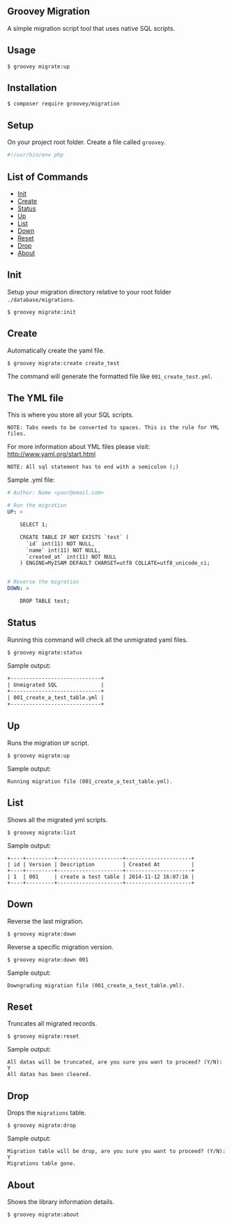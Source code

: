 ## Groovey Migration

A simple migration script tool that uses native SQL scripts.

## Usage

    $ groovey migrate:up

## Installation

    $ composer require groovey/migration


## Setup

On your project root folder. Create a file called `groovey`.

```php
#!/usr/bin/env php

```

## List of Commands

- [Init](#init)
- [Create](#create)
- [Status](#status)
- [Up](#up)
- [List](#list)
- [Down](#down)
- [Reset](#reset)
- [Drop](#drop)
- [About](#about)

## Init

Setup your migration directory relative to your root folder `./database/migrations`.

    $ groovey migrate:init

## Create

Automatically create the yaml file.

    $ groovey migrate:create create_test

The command will generate the formatted file like `001_create_test.yml`.

## The YML file

This is where you store all your SQL scripts.

`NOTE: Tabs needs to be converted to spaces. This is the rule for YML files.`

For more information about YML files please visit: http://www.yaml.org/start.html

`NOTE: All sql statement has to end with a semicolon (;)`

Sample .yml file:

```yml
# Author: Name <your@email.com>

# Run the migration
UP: >

    SELECT 1;

    CREATE TABLE IF NOT EXISTS `test` (
      `id` int(11) NOT NULL,
      `name` int(11) NOT NULL,
      `created_at` int(11) NOT NULL
    ) ENGINE=MyISAM DEFAULT CHARSET=utf8 COLLATE=utf8_unicode_ci;


# Reverse the migration
DOWN: >

    DROP TABLE test;
```

## Status

Running this command will check all the unmigrated yaml files.

    $ groovey migrate:status

Sample output:

```html
+-----------------------------+
| Unmigrated SQL              |
+-----------------------------+
| 001_create_a_test_table.yml |
+-----------------------------+
```

## Up

Runs the migration `UP` script.

    $ groovey migrate:up


Sample output:

    Running migration file (001_create_a_test_table.yml).

## List

Shows all the migrated yml scripts.

    $ groovey migrate:list


Sample output:

```text
+----+---------+---------------------+---------------------+
| id | Version | Description         | Created At          |
+----+---------+---------------------+---------------------+
| 1  | 001     | create a test table | 2014-11-12 16:07:16 |
+----+---------+---------------------+---------------------+
```


## Down

Reverse the last migration.

    $ groovey migrate:down

Reverse a specific migration version.

    $ groovey migrate:down 001

Sample output:

    Downgrading migration file (001_create_a_test_table.yml).


## Reset

Truncates all migrated records.

    $ groovey migrate:reset

Sample output:

    All datas will be truncated, are you sure you want to proceed? (Y/N): Y
    All datas has been cleared.

## Drop

Drops the `migrations` table.

    $ groovey migrate:drop

Sample output:

    Migration table will be drop, are you sure you want to proceed? (Y/N): Y
    Migrations table gone.


## About

Shows the library information details.

    $ groovey migrate:about





























